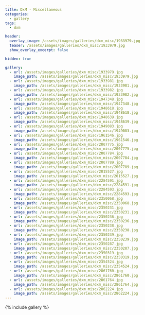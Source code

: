 ```yaml
---
title: DxM - Miscellaneous
categories:
  - gallery
tags:
  - dxm

header:
  overlay_image: /assets/images/galleries/dxm_misc/1933979.jpg
  teaser: /assets/images/galleries/dxm_misc/1933979.jpg
  show_overlay_excerpt: false

hidden: true

gallery:
  - url: /assets/images/galleries/dxm_misc/1933979.jpg
    image_path: /assets/images/galleries/dxm_misc/1933979.jpg
  - url: /assets/images/galleries/dxm_misc/1933981.jpg
    image_path: /assets/images/galleries/dxm_misc/1933981.jpg
  - url: /assets/images/galleries/dxm_misc/1933982.jpg
    image_path: /assets/images/galleries/dxm_misc/1933982.jpg
  - url: /assets/images/galleries/dxm_misc/1947348.jpg
    image_path: /assets/images/galleries/dxm_misc/1947348.jpg
  - url: /assets/images/galleries/dxm_misc/1948618.jpg
    image_path: /assets/images/galleries/dxm_misc/1948618.jpg
  - url: /assets/images/galleries/dxm_misc/1948639.jpg
    image_path: /assets/images/galleries/dxm_misc/1948639.jpg
  - url: /assets/images/galleries/dxm_misc/1949083.jpg
    image_path: /assets/images/galleries/dxm_misc/1949083.jpg
  - url: /assets/images/galleries/dxm_misc/1961546.jpg
    image_path: /assets/images/galleries/dxm_misc/1961546.jpg
  - url: /assets/images/galleries/dxm_misc/2007775.jpg
    image_path: /assets/images/galleries/dxm_misc/2007775.jpg
  - url: /assets/images/galleries/dxm_misc/2007784.jpg
    image_path: /assets/images/galleries/dxm_misc/2007784.jpg
  - url: /assets/images/galleries/dxm_misc/2007789.jpg
    image_path: /assets/images/galleries/dxm_misc/2007789.jpg
  - url: /assets/images/galleries/dxm_misc/2015527.jpg
    image_path: /assets/images/galleries/dxm_misc/2015527.jpg
  - url: /assets/images/galleries/dxm_misc/2284591.jpg
    image_path: /assets/images/galleries/dxm_misc/2284591.jpg
  - url: /assets/images/galleries/dxm_misc/2284593.jpg
    image_path: /assets/images/galleries/dxm_misc/2284593.jpg
  - url: /assets/images/galleries/dxm_misc/2350068.jpg
    image_path: /assets/images/galleries/dxm_misc/2350068.jpg
  - url: /assets/images/galleries/dxm_misc/2350231.jpg
    image_path: /assets/images/galleries/dxm_misc/2350231.jpg
  - url: /assets/images/galleries/dxm_misc/2350236.jpg
    image_path: /assets/images/galleries/dxm_misc/2350236.jpg
  - url: /assets/images/galleries/dxm_misc/2350238.jpg
    image_path: /assets/images/galleries/dxm_misc/2350238.jpg
  - url: /assets/images/galleries/dxm_misc/2350239.jpg
    image_path: /assets/images/galleries/dxm_misc/2350239.jpg
  - url: /assets/images/galleries/dxm_misc/2350287.jpg
    image_path: /assets/images/galleries/dxm_misc/2350287.jpg
  - url: /assets/images/galleries/dxm_misc/2350319.jpg
    image_path: /assets/images/galleries/dxm_misc/2350319.jpg
  - url: /assets/images/galleries/dxm_misc/2354524.jpg
    image_path: /assets/images/galleries/dxm_misc/2354524.jpg
  - url: /assets/images/galleries/dxm_misc/2861760.jpg
    image_path: /assets/images/galleries/dxm_misc/2861760.jpg
  - url: /assets/images/galleries/dxm_misc/2861764.jpg
    image_path: /assets/images/galleries/dxm_misc/2861764.jpg
  - url: /assets/images/galleries/dxm_misc/2862224.jpg
    image_path: /assets/images/galleries/dxm_misc/2862224.jpg
---
```

{% include gallery %}
